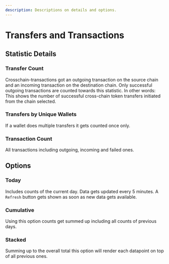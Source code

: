```yaml
---
description: Descriptions on details and options.
---
```


# Transfers and Transactions

## Statistic Details

### Transfer Count

Crosschain-transactions got an outgoing transaction on the source chain and an incoming transaction on the destination chain. Only successful outgoing transactions are counted towards this statistic. In other words: This shows the number of successful cross-chain token transfers initiated from the chain selected.

### Transfers by Unique Wallets

If a wallet does multiple transfers it gets counted once only.

### Transaction Count

All transactions including outgoing, incoming and failed ones.

## Options

### Today

Includes counts of the current day. Data gets updated every 5 minutes. A `Refresh` button gets shown as soon as new data gets available.

### Cumulative

Using this option counts get summed up including all counts of previous days.

### Stacked

Summing up to the overall total this option will render each datapoint on top of all previous ones.
